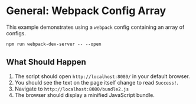 # General: Webpack Config Array

This example demonstrates using a `webpack` config containing an array of configs.

```console
npm run webpack-dev-server -- --open
```

## What Should Happen

1. The script should open `http://localhost:8080/` in your default browser.
2. You should see the text on the page itself change to read `Success!`.
3. Navigate to `http://localhost:8080/bundle2.js`
4. The browser should display a minified JavaScript bundle.
